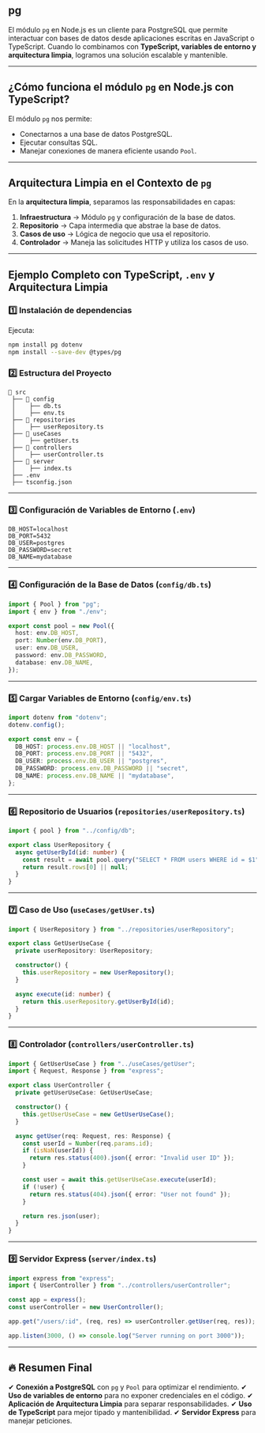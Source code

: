 ## pg

El módulo `pg` en Node.js es un cliente para PostgreSQL que permite interactuar con bases de datos desde aplicaciones escritas en JavaScript o TypeScript. Cuando lo combinamos con **TypeScript, variables de entorno y arquitectura limpia**, logramos una solución escalable y mantenible.

---

## **¿Cómo funciona el módulo `pg` en Node.js con TypeScript?**

El módulo `pg` nos permite:
- Conectarnos a una base de datos PostgreSQL.
- Ejecutar consultas SQL.
- Manejar conexiones de manera eficiente usando `Pool`.

---

## **Arquitectura Limpia en el Contexto de `pg`**

En la **arquitectura limpia**, separamos las responsabilidades en capas:
1. **Infraestructura** → Módulo `pg` y configuración de la base de datos.
2. **Repositorio** → Capa intermedia que abstrae la base de datos.
3. **Casos de uso** → Lógica de negocio que usa el repositorio.
4. **Controlador** → Maneja las solicitudes HTTP y utiliza los casos de uso.

---

## **Ejemplo Completo con TypeScript, `.env` y Arquitectura Limpia**

### **1️⃣ Instalación de dependencias**
Ejecuta:
```sh
npm install pg dotenv
npm install --save-dev @types/pg
```

### **2️⃣ Estructura del Proyecto**
```plaintext
📂 src
 ├── 📂 config
 │    ├── db.ts
 │    ├── env.ts
 ├── 📂 repositories
 │    ├── userRepository.ts
 ├── 📂 useCases
 │    ├── getUser.ts
 ├── 📂 controllers
 │    ├── userController.ts
 ├── 📂 server
 │    ├── index.ts
 ├── .env
 ├── tsconfig.json
```

---

### **3️⃣ Configuración de Variables de Entorno (`.env`)**
```plaintext
DB_HOST=localhost
DB_PORT=5432
DB_USER=postgres
DB_PASSWORD=secret
DB_NAME=mydatabase
```

---

### **4️⃣ Configuración de la Base de Datos (`config/db.ts`)**
```typescript
import { Pool } from "pg";
import { env } from "./env";

export const pool = new Pool({
  host: env.DB_HOST,
  port: Number(env.DB_PORT),
  user: env.DB_USER,
  password: env.DB_PASSWORD,
  database: env.DB_NAME,
});
```

---

### **5️⃣ Cargar Variables de Entorno (`config/env.ts`)**
```typescript
import dotenv from "dotenv";
dotenv.config();

export const env = {
  DB_HOST: process.env.DB_HOST || "localhost",
  DB_PORT: process.env.DB_PORT || "5432",
  DB_USER: process.env.DB_USER || "postgres",
  DB_PASSWORD: process.env.DB_PASSWORD || "secret",
  DB_NAME: process.env.DB_NAME || "mydatabase",
};
```

---

### **6️⃣ Repositorio de Usuarios (`repositories/userRepository.ts`)**
```typescript
import { pool } from "../config/db";

export class UserRepository {
  async getUserById(id: number) {
    const result = await pool.query("SELECT * FROM users WHERE id = $1", [id]);
    return result.rows[0] || null;
  }
}
```

---

### **7️⃣ Caso de Uso (`useCases/getUser.ts`)**
```typescript
import { UserRepository } from "../repositories/userRepository";

export class GetUserUseCase {
  private userRepository: UserRepository;

  constructor() {
    this.userRepository = new UserRepository();
  }

  async execute(id: number) {
    return this.userRepository.getUserById(id);
  }
}
```

---

### **8️⃣ Controlador (`controllers/userController.ts`)**
```typescript
import { GetUserUseCase } from "../useCases/getUser";
import { Request, Response } from "express";

export class UserController {
  private getUserUseCase: GetUserUseCase;

  constructor() {
    this.getUserUseCase = new GetUserUseCase();
  }

  async getUser(req: Request, res: Response) {
    const userId = Number(req.params.id);
    if (isNaN(userId)) {
      return res.status(400).json({ error: "Invalid user ID" });
    }

    const user = await this.getUserUseCase.execute(userId);
    if (!user) {
      return res.status(404).json({ error: "User not found" });
    }

    return res.json(user);
  }
}
```

---

### **9️⃣ Servidor Express (`server/index.ts`)**
```typescript
import express from "express";
import { UserController } from "../controllers/userController";

const app = express();
const userController = new UserController();

app.get("/users/:id", (req, res) => userController.getUser(req, res));

app.listen(3000, () => console.log("Server running on port 3000"));
```

---

## **🔥 Resumen Final**
✔ **Conexión a PostgreSQL** con `pg` y `Pool` para optimizar el rendimiento.
✔ **Uso de variables de entorno** para no exponer credenciales en el código.
✔ **Aplicación de Arquitectura Limpia** para separar responsabilidades.
✔ **Uso de TypeScript** para mejor tipado y mantenibilidad.
✔ **Servidor Express** para manejar peticiones.
